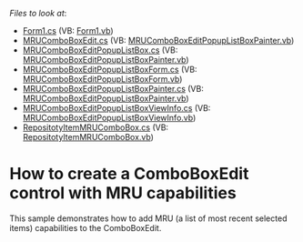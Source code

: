 <!-- default file list -->
*Files to look at*:

* [Form1.cs](./CS/WindowsFormsApplication18/Form1.cs) (VB: [Form1.vb](./VB/WindowsFormsApplication18/Form1.vb))
* [MRUComboBoxEdit.cs](./CS/WindowsFormsApplication18/MRUComboBoxEdit.cs) (VB: [MRUComboBoxEditPopupListBoxPainter.vb](./VB/WindowsFormsApplication18/MRUComboBoxEditPopupListBoxPainter.vb))
* [MRUComboBoxEditPopupListBox.cs](./CS/WindowsFormsApplication18/MRUComboBoxEditPopupListBox.cs) (VB: [MRUComboBoxEditPopupListBoxPainter.vb](./VB/WindowsFormsApplication18/MRUComboBoxEditPopupListBoxPainter.vb))
* [MRUComboBoxEditPopupListBoxForm.cs](./CS/WindowsFormsApplication18/MRUComboBoxEditPopupListBoxForm.cs) (VB: [MRUComboBoxEditPopupListBoxForm.vb](./VB/WindowsFormsApplication18/MRUComboBoxEditPopupListBoxForm.vb))
* [MRUComboBoxEditPopupListBoxPainter.cs](./CS/WindowsFormsApplication18/MRUComboBoxEditPopupListBoxPainter.cs) (VB: [MRUComboBoxEditPopupListBoxPainter.vb](./VB/WindowsFormsApplication18/MRUComboBoxEditPopupListBoxPainter.vb))
* [MRUComboBoxEditPopupListBoxViewInfo.cs](./CS/WindowsFormsApplication18/MRUComboBoxEditPopupListBoxViewInfo.cs) (VB: [MRUComboBoxEditPopupListBoxViewInfo.vb](./VB/WindowsFormsApplication18/MRUComboBoxEditPopupListBoxViewInfo.vb))
* [RepositotyItemMRUComboBox.cs](./CS/WindowsFormsApplication18/RepositotyItemMRUComboBox.cs) (VB: [RepositotyItemMRUComboBox.vb](./VB/WindowsFormsApplication18/RepositotyItemMRUComboBox.vb))
<!-- default file list end -->
# How to create a ComboBoxEdit control with MRU capabilities


<p>This sample demonstrates how to add MRU (a list of most recent selected items) capabilities to the ComboBoxEdit.</p>

<br/>


